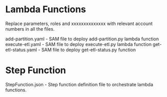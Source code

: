 
# Lambda Functions

Replace parameters, roles and xxxxxxxxxxxxxx with relevant account numbers in all the files.

add-partition.yaml - SAM file to deploy add-partition.py lambda function
execute-etl.yaml - SAM file to deploy execute-etl.py lambda function
get-etl-status.yaml - SAM file to deploy get-etl-status.py function

# Step Function

StepFunction.json - Step function definition file to orchestrate lambda functions.


